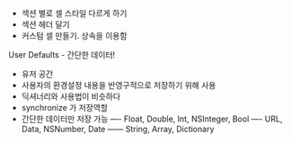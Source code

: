 - 섹션 별로 셀 스타일 다르게 하기
- 섹션 헤더 달기
- 커스텀 셀 만들기. 상속을 이용함

User Defaults - 간단한 데이터!
- 유저 공간
- 사용자의 환경설정 내용을 반영구적으로 저장하기 위해 사용
- 딕셔너리와 사용법이 비슷하다
- synchronize 가 저장역할
- 간단한 데이터만 저장 가능
—- Float, Double, Int, NSInteger, Bool
—- URL, Data, NSNumber, Date
—— String, Array, Dictionary
